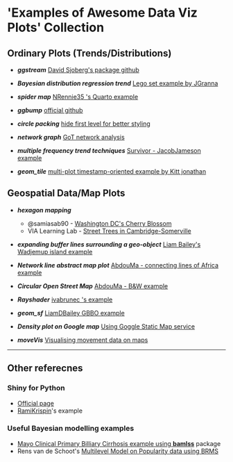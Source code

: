 #  'Examples of Awesome Data Viz Plots' Collection


## Ordinary Plots (Trends/Distributions)

* **_ggstream_** [David Sjoberg's package github](https://github.com/davidsjoberg/ggstream)

* **_Bayesian distribution regression trend_** [Lego set example by JGranna](https://jgranna.github.io/posts/lego-sets.html)

* **_spider map_** [NRennie35 's Quarto example](https://www.r-bloggers.com/2022/08/designing-tidytuesday-visualisations-for-mobile-with-quarto/)

* **_ggbump_** [official github](https://github.com/davidsjoberg/ggbump)

* **_circle packing_** [hide first level for better styling](https://r-graph-gallery.com/315-hide-first-level-in-circle-packing.html)

* **_network graph_** [GoT network analysis](https://shirinsplayground.netlify.app/2018/03/got_network/)

* **_multiple frequency trend techniques_** [Survivor - JacobJameson example](https://github.com/jacobjameson/TidyTuesday)

* **_geom_tile_** [multi-plot timestamp-oriented example by Kitt jonathan](https://github.com/KittJonathan/tidytuesday/blob/master/R/2023_05_cats.R)


## Geospatial Data/Map Plots

* **_hexagon mapping_** 
  - @samiasab90 - [Washington DC's Cherry Blossom](https://github.com/samiaab1990/30-day-map-challenge)
  - VIA Learning Lab - [Street Trees in Cambridge-Somerville](https://vialab.mit.edu/tutorials/module/mapping-in-r-street-trees-in-camberville/)

* **_expanding buffer lines surrounding a geo-object_** [Liam Bailey's Wadjemup island example](https://github.com/LiamDBailey/30DayMapChallenge_2022)

* **_Network line abstract map plot_** [AbdouMa - connecting lines of Africa example](https://github.com/AbdoulMa/30DayMapChallenge)

* **_Circular Open Street Map_** [AbdouMa - B&W example](https://github.com/AbdoulMa/30DayMapChallenge)

* **_Rayshader_** [ivabrunec 's example](https://github.com/ivabrunec/tidytuesday/blob/main/2023/2023_01_10/combined_test.png)

* **_geom_sf_** [LiamDBailey GBBO example](https://github.com/LiamDBailey/TidyTuesday/tree/e6f30ec2b1dc92d6a05c9f42a67c02d4ef825ffe/R/2022)

* **_Density plot on Google map_** [Using Goggle Static Map service](https://www.littlemissdata.com/blog/maps)

* **_moveVis_** [Visualising movement data on maps](https://movevis.org/)


* * * 
## Other referecnes
### Shiny for Python
* [Official page](https://shiny.rstudio.com/py/docs/ui-page-layouts.html#common-structure)
* [RamiKrispin](https://github.com/RamiKrispin/shinylive)'s example


### Useful Bayesian modelling examples
* [Mayo Clinical Primary Billiary Cirrhosis example using **bamlss**](http://www.bamlss.org/articles/jm.html#mayo-clinic-primary-biliary-cirrhosis-data) package
* Rens van de Schoot's [Multilevel Model on Popularity data using BRMS](https://www.rensvandeschoot.com/tutorials/brms-started/)

